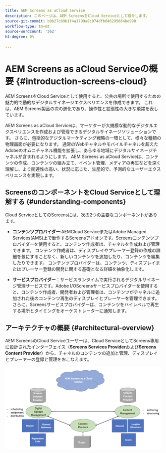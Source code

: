 ```yaml
---
title: AEM Screens as aCloud Service
description: このページは、AEM ScreensをCloud Serviceとして紹介します。
source-git-commit: b9b27c09b1f4a1799a8c974dfb846295664be998
workflow-type: tm+mt
source-wordcount: '362'
ht-degree: 0%

---
```



# AEM Screens as aCloud Serviceの概要 {#introduction-screens-cloud}

AEM ScreensをCloud Serviceとして使用すると、公共の場所で使用するための魅力的で動的なデジタルサイネージエクスペリエンスを作成できます。 これは、AEM Screens製品の次の進化であり、操作性と拡張性の大きな飛躍を表しています。

AEM Screens as aCloud Serviceは、マーケターが大規模な動的なデジタルエクスペリエンスを作成および管理できるデジタルサイネージソリューションです。 さらに、包括的なデジタルマーケティング戦略の一環として、様々な種類の物理画面が必要になります。 通常のWebチャネルやモバイルチャネルを超えたAdobeのオムニチャネル機能を拡張し、あらゆる地域にデジタルサイネージチャネルが含まれるようにします。 AEM Screens as aCloud Serviceは、コンテンツの作成、コンテンツの組み立て、イベント管理、メディアの再生などを深く理解し、より関連性の高い、状況に応じた、生産的で、予測的なユーザーエクスペリエンスを実現します。

## ScreensのコンポーネントをCloud Serviceとして理解する {#understanding-components}

Cloud ServiceとしてのScreensには、次の2つの主要なコンポーネントがあります。

* **コンテンツプロバイダー**:AEMCloud ServiceまたはAdobe Managed Services(AMS)上で動作するScreensアドオンです。Screensコンテンツプロバイダーを使用すると、コンテンツ作成者は、チャネルを作成および管理できます。 コンテンツ作成者は、ディスプレイやプレーヤー登録の作成の詳細を気にすることなく、新しいコンテンツを追加したり、コンテンツを編集したりできます。 コンテンツプロバイダーは、コンテンツ、ディスプレイまたはプレーヤー登録の開発に関する基礎となる詳細を抽象化します。

* **サービスプロバイダー**：サービスランタイムで実行されるデジタルサイネージ管理サービスです。Adobe I/OScreensサービスプロバイダーを使用すると、コンテンツ作成者、開発者および管理者は、コンテンツがチャネルに追加された後のコンテンツ再生のディスプレイとプレーヤーを管理できます。 さらに、Screensサービスプロバイダーは、コンテンツをハイレベルで再生する場所とタイミングをオーケストレーターに通知します。


## アーキテクチャの概要 {#architectural-overview}

AEM ScreensのCloud Serviceユーザーは、Cloud ServiceとしてScreens専用に設計されたインターフェイス（**Screens Services Provider**&#x200B;および&#x200B;**Screens Content Provider**）から、チャネルのコンテンツの追加と管理、ディスプレイとプレーヤーの登録と管理をおこなえます。

![画像](/help/screens-cloud/assets/architecture-screenscloud.png)

